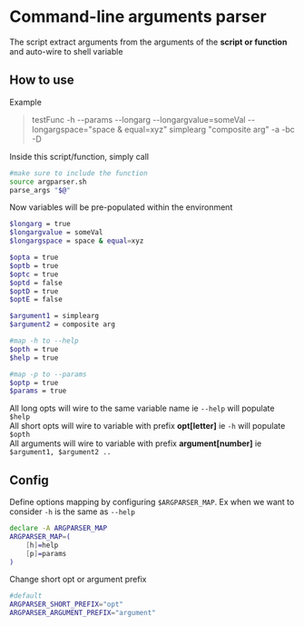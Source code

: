 # Command-line arguments parser

The script extract arguments from the arguments of the **script or function** and auto-wire to shell variable

## How to use

Example
> testFunc -h --params --longarg --longargvalue=someVal --longargspace="space & equal=xyz" simplearg "composite arg" -a -bc -D

Inside this script/function, simply call
```bash
#make sure to include the function
source argparser.sh
parse_args "$@"
```

Now variables will be pre-populated within the environment

```bash
$longarg = true
$longargvalue = someVal
$longargspace = space & equal=xyz

$opta = true
$optb = true
$optc = true
$optd = false
$optD = true
$optE = false

$argument1 = simplearg
$argument2 = composite arg

#map -h to --help
$opth = true
$help = true

#map -p to --params
$optp = true
$params = true
```

All long opts will wire to the same variable name ie `--help` will populate `$help`  
All short opts will wire to variable with prefix **opt[letter]** ie `-h` will populate `$opth`  
All arguments will wire to variable with prefix **argument[number]** ie `$argument1, $argument2 ..`

## Config

Define options mapping by configuring `$ARGPARSER_MAP`. Ex when we want to consider `-h` is the same as `--help`

```bash
declare -A ARGPARSER_MAP
ARGPARSER_MAP=(
    [h]=help
    [p]=params
)
```

Change short opt or argument prefix

```bash
#default
ARGPARSER_SHORT_PREFIX="opt"
ARGPARSER_ARGUMENT_PREFIX="argument"
```
